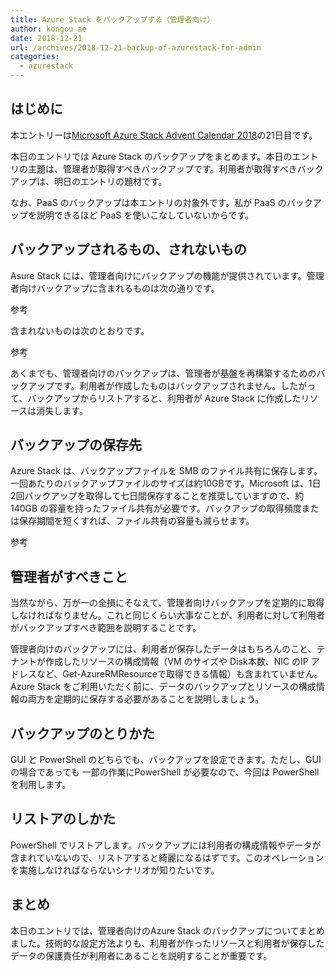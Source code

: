 ```yaml
---
title: Azure Stack をバックアップする（管理者向け）
author: kongou_ae
date: 2018-12-21
url: /archives/2018-12-21-backup-of-azurestack-for-admin
categories:
  - azurestack
---
```


##  はじめに

本エントリーは[Microsoft Azure Stack Advent Calendar 2018](https://qiita.com/advent-calendar/2018/azure-stack)の21日目です。

本日のエントリでは Azure Stack のバックアップをまとめます。本日のエントリの主題は、管理者が取得すべきバックアップです。利用者が取得すべきバックアップは、明日のエントリの題材です。

なお、PaaS のバックアップは本エントリの対象外です。私が PaaS のバックアップを説明できるほど PaaS を使いこなしていないからです。

## バックアップされるもの、されないもの

Asure Stack には、管理者向けにバックアップの機能が提供されています。管理者向けバックアップに含まれるものは次の通りです。

参考

含まれないものは次のとおりです。

参考

あくまでも、管理者向けのバックアップは、管理者が基盤を再構築するためのバックアップです。利用者が作成したものはバックアップされません。したがって、バックアップからリストアすると、利用者が Azure Stack に作成したリソースは消失します。


## バックアップの保存先

Azure Stack は、バックアップファイルを SMB のファイル共有に保存します。一回あたりのバックアップファイルのサイズは約10GBです。Microsoft は、1日2回バックアップを取得して七日間保存することを推奨していますので、約140GB の容量を持ったファイル共有が必要です。バックアップの取得頻度または保存期間を短くすれば、ファイル共有の容量も減らせます。


参考


## 管理者がすべきこと

当然ながら、万が一の全損にそなえて、管理者向けバックアップを定期的に取得しなければなりません。これと同じくらい大事なことが、利用者に対して利用者がバックアップすべき範囲を説明することです。

管理者向けのバックアップには、利用者が保存したデータはもちろんのこと、テナントが作成したリソースの構成情報（VM のサイズや Disk本数、NIC のIP アドレスなど、Get-AzureRMResourceで取得できる情報）も含まれていません。Azure Stack をご利用いただく前に、データのバックアップとリソースの構成情報の両方を定期的に保存する必要があることを説明しましょう。

## バックアップのとりかた

GUI と PowerShell のどちらでも、バックアップを設定できます。ただし、GUI の場合であっても 一部の作業にPowerShell が必要なので、今回は PowerShell を利用します。


## リストアのしかた

PowerShell でリストアします。バックアップには利用者の構成情報やデータが含まれていないので、リストアすると綺麗になるはずです。このオペレーションを実施しなければならないシナリオが知りたいです。


## まとめ

本日のエントリでは、管理者向けのAzure Stack のバックアップについてまとめました。技術的な設定方法よりも、利用者が作ったリソースと利用者が保存したデータの保護責任が利用者にあることを説明することが重要です。

